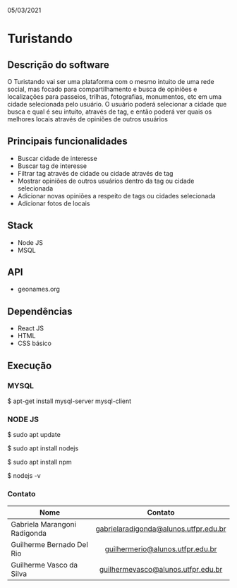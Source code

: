 05/03/2021

# Turistando
## Descrição do software
O Turistando vai ser uma plataforma com o mesmo intuito de uma rede social, mas focado para compartilhamento e busca de opiniões e localizações para passeios, trilhas, fotografias, monumentos, etc em uma cidade selecionada pelo usuário. O usuário poderá selecionar a cidade que busca e qual é seu intuito, através de tag, e então poderá ver quais os melhores locais através de opiniões de outros usuários


## Principais funcionalidades
- Buscar cidade de interesse
- Buscar tag de interesse
- Filtrar tag através de cidade ou cidade através de tag
- Mostrar opiniões de outros usuários dentro da tag ou cidade selecionada
- Adicionar novas opiniões a respeito de tags ou cidades selecionada
- Adicionar fotos de locais


## Stack 
- Node JS
- MSQL


## API
- geonames.org


## Dependências 
- React JS
- HTML
- CSS básico


## Execução

### MYSQL
$ apt-get install mysql-server mysql-client


### NODE JS
$ sudo apt update

$ sudo apt install nodejs

$ sudo apt install npm

$ nodejs -v



### Contato
| Nome                          | Contato                                |
| ----------------------------- |:--------------------------------------:| 
| Gabriela Marangoni Radigonda  | gabrielaradigonda@alunos.utfpr.edu.br  |
| Guilherme Bernado Del Rio     | guilhermerio@alunos.utfpr.edu.br       |  
| Guilherme Vasco da Silva      | guilhermevasco@alunos.utfpr.edu.br     |

